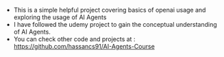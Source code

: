 - This is a simple helpful project covering basics of openai usage and exploring the usage of AI Agents
- I have followed the udemy project to gain the conceptual understanding of AI Agents.
- You can check other code and projects at : https://github.com/hassancs91/AI-Agents-Course
